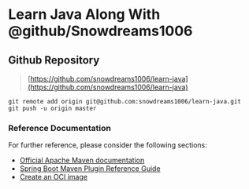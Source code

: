 # Learn Java Along With @github/Snowdreams1006

## Github Repository

> [https://github.com/snowdreams1006/learn-java](https://github.com/snowdreams1006/learn-java)

```shell script
git remote add origin git@github.com:snowdreams1006/learn-java.git
git push -u origin master
```

### Reference Documentation
For further reference, please consider the following sections:

* [Official Apache Maven documentation](https://maven.apache.org/guides/index.html)
* [Spring Boot Maven Plugin Reference Guide](https://docs.spring.io/spring-boot/docs/2.3.3.RELEASE/maven-plugin/reference/html/)
* [Create an OCI image](https://docs.spring.io/spring-boot/docs/2.3.3.RELEASE/maven-plugin/reference/html/#build-image)

